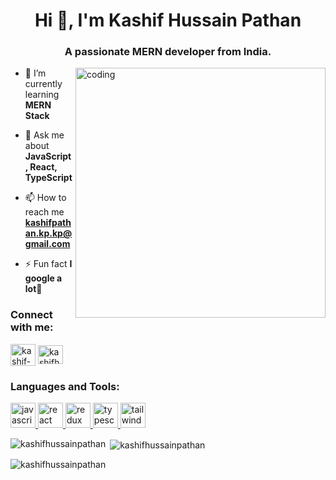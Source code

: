 <h1 align="center">Hi 👋, I'm Kashif Hussain Pathan</h1>
<h3 align="center">A passionate MERN developer from India.</h3>

<img align="right" alt="coding" width="400" src="https://media0.giphy.com/media/qgQUggAC3Pfv687qPC/giphy.gif"/>

- 🌱 I’m currently learning **MERN Stack**

- 💬 Ask me about **JavaScript, React, TypeScript**

- 📫 How to reach me **kashifpathan.kp.kp@gmail.com**

- ⚡ Fun fact **I google a lot🙌**

<h3 align="left">Connect with me:</h3>
<p align="left">
<a href="https://linkedin.com/in/kashif-hussain-pathan-51a32a25b" target="blank"><img align="center" src="https://cdn.worldvectorlogo.com/logos/linkedin-icon-3.svg" alt="kashif-hussain-pathan-51a32a25b" height="35" width="40" /></a>
<a href="https://codesandbox.com/kashifhussainpathan" target="blank"><img align="center" src="https://codesandbox.io/_next/image?url=%2Fnew%2Fimages%2Fbrand%2Fcodesandbox-logo.jpg&w=3840&q=75" alt="kashifhussainpathan" height="30" width="40" /></a>
</p>

<h3 align="left">Languages and Tools:</h3>
<p align="left"> <a href="https://developer.mozilla.org/en-US/docs/Web/JavaScript" target="_blank" rel="noreferrer"> <img src="https://cdn.worldvectorlogo.com/logos/logo-javascript.svg" alt="javascript" width="40" height="40"/> </a> <a href="https://reactjs.org/" target="_blank" rel="noreferrer"> <img src="https://cdn.worldvectorlogo.com/logos/react-2.svg" alt="react" width="40" height="40"/> </a> <a href="https://redux.js.org" target="_blank" rel="noreferrer"> <img src="https://cdn.worldvectorlogo.com/logos/redux.svg" alt="redux" width="40" height="40"/> </a> <a href="https://www.typescriptlang.org/" target="_blank" rel="noreferrer"> <img src="https://cdn.worldvectorlogo.com/logos/typescript.svg" alt="typescript" width="40" height="40"/> </a> <a href="https://tailwindcss.com/" target="_blank" rel="noreferrer"> <img src="https://www.vectorlogo.zone/logos/tailwindcss/tailwindcss-icon.svg" alt="tailwind" width="40" height="40"/> </a> </p>

<p><img align="left" src="https://github-readme-stats.vercel.app/api/top-langs?username=kashifhussainpathan&show_icons=true&locale=en&layout=compact" alt="kashifhussainpathan" /></p>

<p>&nbsp;<img align="center" src="https://github-readme-stats.vercel.app/api?username=kashifhussainpathan&show_icons=true&locale=en" alt="kashifhussainpathan" /></p>

<p><img align="center" src="https://github-readme-streak-stats.herokuapp.com/?user=kashifhussainpathan&" alt="kashifhussainpathan" /></p>
